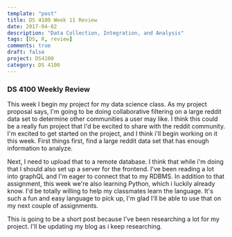 ```yaml
---
template: "post"
title: DS 4100 Week 11 Review
date: 2017-04-02
description: "Data Collection, Integration, and Analysis"
tags: [DS, R, review]
comments: true
draft: false
project: DS4100
category: DS 4100
---
```


### DS 4100 Weekly Review

This week I begin my project for my data science class. As my project proposal says, I'm going to be doing collaborative filtering on a large reddit data set to determine other communities a user may like. I think this could be a really fun project that I'd be excited to share with the reddit community. I'm excited to get started on the project, and I think i'll begin working on it this week. First things first, find a large reddit data set that has enough information to analyze. 

Next, I need to upload that to a remote database. I think that while i'm doing that I should also set up a server for the frontend. I've been reading a lot into graphQL and I'm eager to connect that to my RDBMS. In addition to that assignment, this week we're also learning Python, which i luckily already know. I'd be totally willing to help my classmates learn the language. It's such a fun and easy language to pick up, I'm glad I'll be able to use that on my next couple of assignments. 

This is going to be a short post because I've been researching a lot for my project. I'll be updating my blog as i keep researching.
